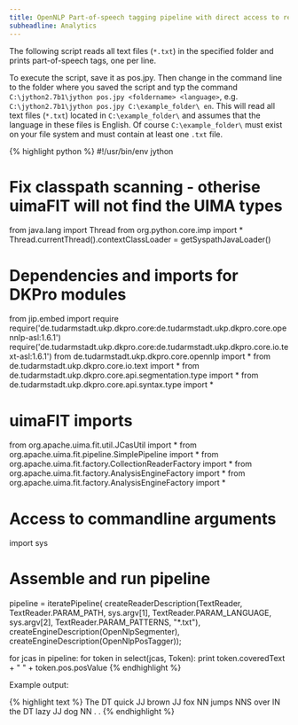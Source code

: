 ```yaml
---
title: OpenNLP Part-of-speech tagging pipeline with direct access to results
subheadline: Analytics
---
```


The following script reads all text files (`*.txt`) in the specified folder and prints part-of-speech tags, one per line.

To execute the script, save it as pos.jpy. Then change in the command line to the folder where you saved the script and typ the command `C:\jython2.7b1\jython pos.jpy <foldername> <language>`, e.g. `C:\jython2.7b1\jython pos.jpy C:\example_folder\ en`. This will read all text files (`*.txt`) located in `C:\example_folder\` and assumes that the language in these files is English. Of course `C:\example_folder\` must exist on your file system and must contain at least one `.txt` file. 

{% highlight python %}
#!/usr/bin/env jython
# Fix classpath scanning - otherise uimaFIT will not find the UIMA types
from java.lang import Thread
from org.python.core.imp import *
Thread.currentThread().contextClassLoader = getSyspathJavaLoader()

# Dependencies and imports for DKPro modules
from jip.embed import require
require('de.tudarmstadt.ukp.dkpro.core:de.tudarmstadt.ukp.dkpro.core.opennlp-asl:1.6.1')
require('de.tudarmstadt.ukp.dkpro.core:de.tudarmstadt.ukp.dkpro.core.io.text-asl:1.6.1')
from de.tudarmstadt.ukp.dkpro.core.opennlp import *
from de.tudarmstadt.ukp.dkpro.core.io.text import *
from de.tudarmstadt.ukp.dkpro.core.api.segmentation.type import *
from de.tudarmstadt.ukp.dkpro.core.api.syntax.type import *

# uimaFIT imports
from org.apache.uima.fit.util.JCasUtil import *
from org.apache.uima.fit.pipeline.SimplePipeline import *
from org.apache.uima.fit.factory.CollectionReaderFactory import *
from org.apache.uima.fit.factory.AnalysisEngineFactory import *
from org.apache.uima.fit.factory.AnalysisEngineFactory import *

# Access to commandline arguments
import sys

# Assemble and run pipeline
pipeline = iteratePipeline(
  createReaderDescription(TextReader,
    TextReader.PARAM_PATH, sys.argv[1],
    TextReader.PARAM_LANGUAGE, sys.argv[2],
    TextReader.PARAM_PATTERNS, "*.txt"),
  createEngineDescription(OpenNlpSegmenter),
  createEngineDescription(OpenNlpPosTagger));

for jcas in pipeline:
  for token in select(jcas, Token):
    print token.coveredText + " " + token.pos.posValue
{% endhighlight %}

Example output:

{% highlight text %}
The DT
quick JJ
brown JJ
fox NN
jumps NNS
over IN
the DT
lazy JJ
dog NN
. .
{% endhighlight %}
